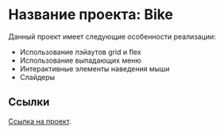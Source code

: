 # Название проекта: Bike

Данный проект имеет следующие особенности реализации:

* Использование лэйаутов grid и flex
* Использование выпадающих меню
* Интерактивные элементы наведения мыши
* Слайдеры

## Ссылки

[Ссылка на проект](https://).
